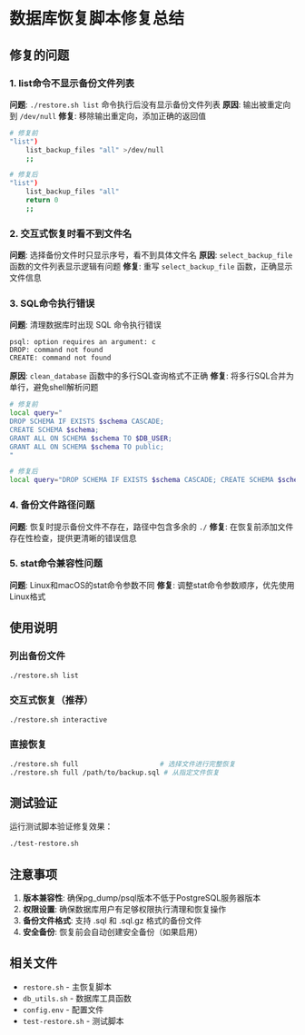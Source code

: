 # 数据库恢复脚本修复总结

## 修复的问题

### 1. list命令不显示备份文件列表
**问题**: `./restore.sh list` 命令执行后没有显示备份文件列表
**原因**: 输出被重定向到 `/dev/null`
**修复**: 移除输出重定向，添加正确的返回值

```bash
# 修复前
"list")
    list_backup_files "all" >/dev/null
    ;;

# 修复后  
"list")
    list_backup_files "all"
    return 0
    ;;
```

### 2. 交互式恢复时看不到文件名
**问题**: 选择备份文件时只显示序号，看不到具体文件名
**原因**: `select_backup_file` 函数的文件列表显示逻辑有问题
**修复**: 重写 `select_backup_file` 函数，正确显示文件信息

### 3. SQL命令执行错误
**问题**: 清理数据库时出现 SQL 命令执行错误
```
psql: option requires an argument: c
DROP: command not found
CREATE: command not found
```
**原因**: `clean_database` 函数中的多行SQL查询格式不正确
**修复**: 将多行SQL合并为单行，避免shell解析问题

```bash
# 修复前
local query="
DROP SCHEMA IF EXISTS $schema CASCADE;
CREATE SCHEMA $schema;
GRANT ALL ON SCHEMA $schema TO $DB_USER;
GRANT ALL ON SCHEMA $schema TO public;
"

# 修复后
local query="DROP SCHEMA IF EXISTS $schema CASCADE; CREATE SCHEMA $schema; GRANT ALL ON SCHEMA $schema TO $DB_USER; GRANT ALL ON SCHEMA $schema TO public;"
```

### 4. 备份文件路径问题
**问题**: 恢复时提示备份文件不存在，路径中包含多余的 `./`
**修复**: 在恢复前添加文件存在性检查，提供更清晰的错误信息

### 5. stat命令兼容性问题
**问题**: Linux和macOS的stat命令参数不同
**修复**: 调整stat命令参数顺序，优先使用Linux格式

## 使用说明

### 列出备份文件
```bash
./restore.sh list
```

### 交互式恢复（推荐）
```bash
./restore.sh interactive
```

### 直接恢复
```bash
./restore.sh full                    # 选择文件进行完整恢复
./restore.sh full /path/to/backup.sql # 从指定文件恢复
```

## 测试验证

运行测试脚本验证修复效果：
```bash
./test-restore.sh
```

## 注意事项

1. **版本兼容性**: 确保pg_dump/psql版本不低于PostgreSQL服务器版本
2. **权限设置**: 确保数据库用户有足够权限执行清理和恢复操作
3. **备份文件格式**: 支持 .sql 和 .sql.gz 格式的备份文件
4. **安全备份**: 恢复前会自动创建安全备份（如果启用）

## 相关文件

- `restore.sh` - 主恢复脚本
- `db_utils.sh` - 数据库工具函数
- `config.env` - 配置文件
- `test-restore.sh` - 测试脚本 